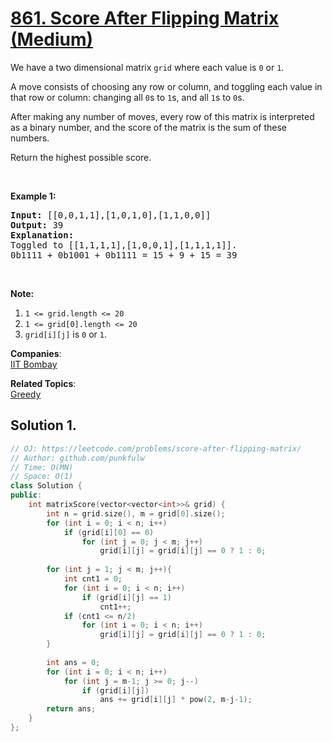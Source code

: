 # [861. Score After Flipping Matrix (Medium)](https://leetcode.com/problems/score-after-flipping-matrix/)

<p>We have a two dimensional matrix&nbsp;<code>grid</code> where each value is <code>0</code> or <code>1</code>.</p>

<p>A move consists of choosing any row or column, and toggling each value in that row or column: changing all <code>0</code>s to <code>1</code>s, and all <code>1</code>s to <code>0</code>s.</p>

<p>After making any number of moves, every row of this matrix is interpreted as a binary number, and the score of the matrix is the sum of these numbers.</p>

<p>Return the highest possible&nbsp;score.</p>

<p>&nbsp;</p>

<ol>
</ol>

<div>
<p><strong>Example 1:</strong></p>

<pre><strong>Input: </strong><span id="example-input-1-1">[[0,0,1,1],[1,0,1,0],[1,1,0,0]]</span>
<strong>Output: </strong><span id="example-output-1">39</span>
<strong>Explanation:
</strong>Toggled to <span id="example-input-1-1">[[1,1,1,1],[1,0,0,1],[1,1,1,1]].
0b1111 + 0b1001 + 0b1111 = 15 + 9 + 15 = 39</span></pre>

<p>&nbsp;</p>

<p><strong>Note:</strong></p>

<ol>
	<li><code>1 &lt;= grid.length &lt;= 20</code></li>
	<li><code>1 &lt;= grid[0].length &lt;= 20</code></li>
	<li><code>grid[i][j]</code>&nbsp;is <code>0</code> or <code>1</code>.</li>
</ol>
</div>


**Companies**:  
[IIT Bombay](https://leetcode.com/company/iit-bombay)

**Related Topics**:  
[Greedy](https://leetcode.com/tag/greedy/)

## Solution 1.

```cpp
// OJ: https://leetcode.com/problems/score-after-flipping-matrix/
// Author: github.com/punkfulw
// Time: O(MN)
// Space: O(1)
class Solution {
public:
    int matrixScore(vector<vector<int>>& grid) {
        int n = grid.size(), m = grid[0].size();
        for (int i = 0; i < n; i++)
            if (grid[i][0] == 0)
                for (int j = 0; j < m; j++)
                    grid[i][j] = grid[i][j] == 0 ? 1 : 0;
        
        for (int j = 1; j < m; j++){
            int cnt1 = 0;
            for (int i = 0; i < n; i++)
                if (grid[i][j] == 1)
                    cnt1++;
            if (cnt1 <= n/2)
                for (int i = 0; i < n; i++)
                    grid[i][j] = grid[i][j] == 0 ? 1 : 0; 
        }
        
        int ans = 0;
        for (int i = 0; i < n; i++)
            for (int j = m-1; j >= 0; j--)
                if (grid[i][j])
                    ans += grid[i][j] * pow(2, m-j-1);
        return ans;
    }
};
```
